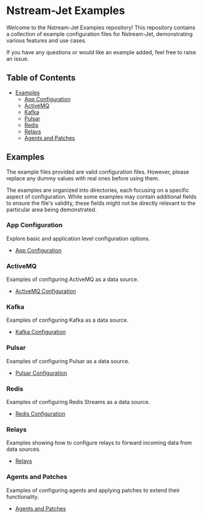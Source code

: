 # Nstream-Jet Examples

Welcome to the Nstream-Jet Examples repository! 
This repository contains a collection of example configuration files for Nstream-Jet, demonstrating various features and use cases.

If you have any questions or would like an example added, feel free to raise an issue.

## Table of Contents

- [Examples](#examples)
  - [App Configuration](#app-configuration)
  - [ActiveMQ](#activemq)
  - [Kafka](#kafka)
  - [Pulsar](#pulsar)
  - [Redis](#redis)
  - [Relays](#relays)
  - [Agents and Patches](#agents-and-patches)


## Examples

The example files provided are valid configuration files. 
However, please replace any dummy values with real ones before using them.

The examples are organized into directories, each focusing on a specific aspect of configuration. 
While some examples may contain additional fields to ensure the file's validity, these fields might not be directly relevant to the particular area being demonstrated.

### App Configuration

Explore basic and application level configuration options.

- [App Configuration](app)

### ActiveMQ

Examples of configuring ActiveMQ as a data source.

- [ActiveMQ Configuration](activemq)

### Kafka

Examples of configuring Kafka as a data source.

- [Kafka Configuration](kafka)

### Pulsar

Examples of configuring Pulsar as a data source.

- [Pulsar Configuration](pulsar)

### Redis

Examples of configuring Redis Streams as a data source.

- [Redis Configuration](redis)

### Relays

Examples showing how to configure relays to forward incoming data from data sources.

- [Relays](relays)

### Agents and Patches

Examples of configuring agents and applying patches to extend their functionality.

- [Agents and Patches](patches)

